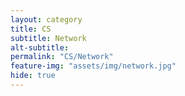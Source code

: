 ```yaml
---
layout: category
title: CS
subtitle: Network
alt-subtitle:
permalink: "CS/Network"
feature-img: "assets/img/network.jpg"
hide: true
---
```

